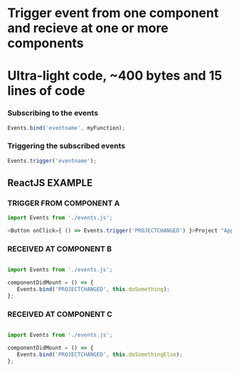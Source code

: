 
# Trigger event from one component and recieve at one or more components
# Ultra-light code, ~400 bytes and 15 lines of code

### Subscribing to the events
```js
Events.bind('eventname', myFunction);
```

### Triggering the subscribed events
```js
Events.trigger('eventname');
```


 
## ReactJS EXAMPLE 

### TRIGGER FROM COMPONENT A

```js
import Events from './events.js';

<Button onClick={ () => Events.trigger('PROJECTCHANGED') }>Project "Apple & Oranges"</Button>

```

### RECEIVED AT COMPONENT B

```js

import Events from './events.js';

componentDidMount = () => {
   Events.bind('PROJECTCHANGED', this.doSomething);
};

```

### RECEIVED AT COMPONENT C

```js

import Events from './events.js';

componentDidMount = () => {
   Events.bind('PROJECTCHANGED', this.doSomethingElse);
};

```
